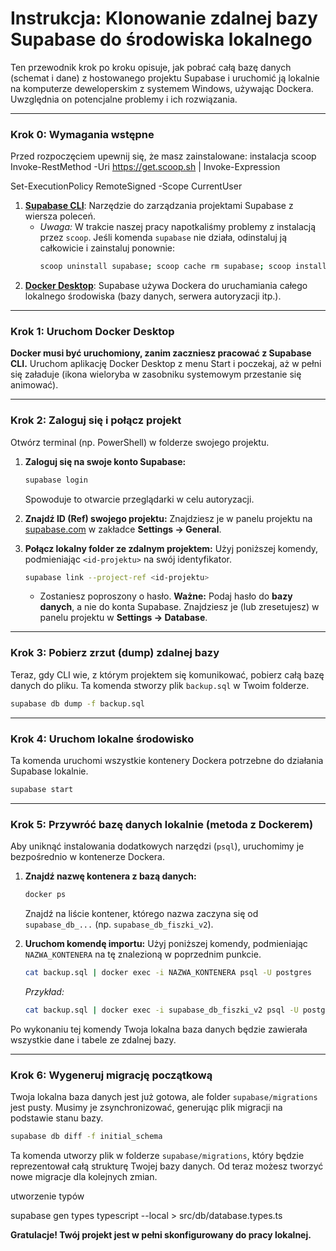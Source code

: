 # Instrukcja: Klonowanie zdalnej bazy Supabase do środowiska lokalnego

Ten przewodnik krok po kroku opisuje, jak pobrać całą bazę danych (schemat i dane) z hostowanego projektu Supabase i uruchomić ją lokalnie na komputerze deweloperskim z systemem Windows, używając Dockera. Uwzględnia on potencjalne problemy i ich rozwiązania.

---

### Krok 0: Wymagania wstępne

Przed rozpoczęciem upewnij się, że masz zainstalowane:
instalacja scoop 
Invoke-RestMethod -Uri https://get.scoop.sh | Invoke-Expression

Set-ExecutionPolicy RemoteSigned -Scope CurrentUser


1.  **[Supabase CLI](https://supabase.com/docs/guides/cli/getting-started)**: Narzędzie do zarządzania projektami Supabase z wiersza poleceń.
    - _Uwaga:_ W trakcie naszej pracy napotkaliśmy problemy z instalacją przez `scoop`. Jeśli komenda `supabase` nie działa, odinstaluj ją całkowicie i zainstaluj ponownie:
      ```bash
      scoop uninstall supabase; scoop cache rm supabase; scoop install supabase
      ```
2.  **[Docker Desktop](https://www.docker.com/products/docker-desktop/)**: Supabase używa Dockera do uruchamiania całego lokalnego środowiska (bazy danych, serwera autoryzacji itp.).

---

### Krok 1: Uruchom Docker Desktop

**Docker musi być uruchomiony, zanim zaczniesz pracować z Supabase CLI.**
Uruchom aplikację Docker Desktop z menu Start i poczekaj, aż w pełni się załaduje (ikona wieloryba w zasobniku systemowym przestanie się animować).

---

### Krok 2: Zaloguj się i połącz projekt

Otwórz terminal (np. PowerShell) w folderze swojego projektu.

1.  **Zaloguj się na swoje konto Supabase:**

    ```bash
    supabase login
    ```

    Spowoduje to otwarcie przeglądarki w celu autoryzacji.

2.  **Znajdź ID (Ref) swojego projektu:**
    Znajdziesz je w panelu projektu na [supabase.com](https://supabase.com) w zakładce **Settings -> General**.

3.  **Połącz lokalny folder ze zdalnym projektem:**
    Użyj poniższej komendy, podmieniając `<id-projektu>` na swój identyfikator.
    ```bash
    supabase link --project-ref <id-projektu>
    ```
    - Zostaniesz poproszony o hasło. **Ważne:** Podaj hasło do **bazy danych**, a nie do konta Supabase. Znajdziesz je (lub zresetujesz) w panelu projektu w **Settings -> Database**.

---

### Krok 3: Pobierz zrzut (dump) zdalnej bazy

Teraz, gdy CLI wie, z którym projektem się komunikować, pobierz całą bazę danych do pliku. Ta komenda stworzy plik `backup.sql` w Twoim folderze.

```bash
supabase db dump -f backup.sql
```

---

### Krok 4: Uruchom lokalne środowisko

Ta komenda uruchomi wszystkie kontenery Dockera potrzebne do działania Supabase lokalnie.

```bash
supabase start
```

---

### Krok 5: Przywróć bazę danych lokalnie (metoda z Dockerem)

Aby uniknąć instalowania dodatkowych narzędzi (`psql`), uruchomimy je bezpośrednio w kontenerze Dockera.

1.  **Znajdź nazwę kontenera z bazą danych:**

    ```bash
    docker ps
    ```

    Znajdź na liście kontener, którego nazwa zaczyna się od `supabase_db_...` (np. `supabase_db_fiszki_v2`).

2.  **Uruchom komendę importu:**
    Użyj poniższej komendy, podmieniając `NAZWA_KONTENERA` na tę znalezioną w poprzednim punkcie.
    ```bash
    cat backup.sql | docker exec -i NAZWA_KONTENERA psql -U postgres
    ```
    _Przykład:_
    ```bash
    cat backup.sql | docker exec -i supabase_db_fiszki_v2 psql -U postgres
    ```

Po wykonaniu tej komendy Twoja lokalna baza danych będzie zawierała wszystkie dane i tabele ze zdalnej bazy.

---

### Krok 6: Wygeneruj migrację początkową

Twoja lokalna baza danych jest już gotowa, ale folder `supabase/migrations` jest pusty. Musimy je zsynchronizować, generując plik migracji na podstawie stanu bazy.

```bash
supabase db diff -f initial_schema
```

Ta komenda utworzy plik w folderze `supabase/migrations`, który będzie reprezentował całą strukturę Twojej bazy danych. Od teraz możesz tworzyć nowe migracje dla kolejnych zmian.

utworzenie typów

supabase gen types typescript --local > src/db/database.types.ts

**Gratulacje! Twój projekt jest w pełni skonfigurowany do pracy lokalnej.**

